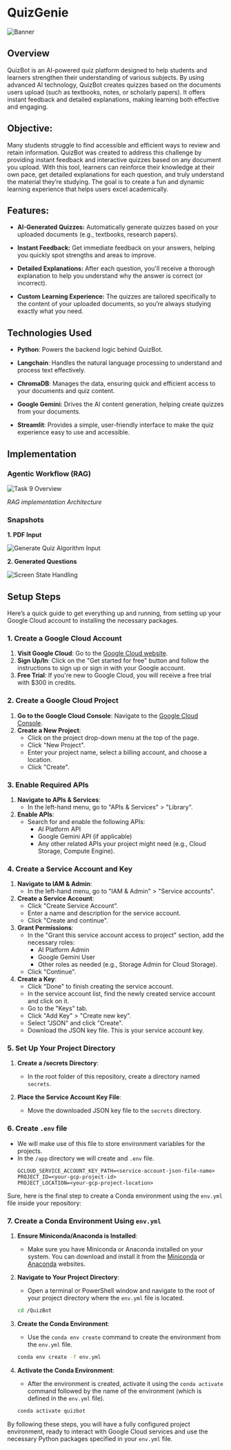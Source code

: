 # QuizGenie

![Banner](/assets/banner.jpg)

## Overview

QuizBot is an AI-powered quiz platform designed to help students and learners strengthen their understanding of various subjects. By using advanced AI technology, QuizBot creates quizzes based on the documents users upload (such as textbooks, notes, or scholarly papers). It offers instant feedback and detailed explanations, making learning both effective and engaging.

## Objective:

Many students struggle to find accessible and efficient ways to review and retain information. QuizBot was created to address this challenge by providing instant feedback and interactive quizzes based on any document you upload. With this tool, learners can reinforce their knowledge at their own pace, get detailed explanations for each question, and truly understand the material they’re studying. The goal is to create a fun and dynamic learning experience that helps users excel academically.

## Features:

- **AI-Generated Quizzes:** Automatically generate quizzes based on your uploaded documents (e.g., textbooks, research papers).

- **Instant Feedback:** Get immediate feedback on your answers, helping you quickly spot strengths and areas to improve.

- **Detailed Explanations:** After each question, you'll receive a thorough explanation to help you understand why the answer is correct (or incorrect).

- **Custom Learning Experience:** The quizzes are tailored specifically to the content of your uploaded documents, so you’re always studying exactly what you need.

## Technologies Used

- **Python**: Powers the backend logic behind QuizBot.

- **Langchain**: Handles the natural language processing to understand and process text effectively.

- **ChromaDB**: Manages the data, ensuring quick and efficient access to your documents and quiz content.

- **Google Gemini**: Drives the AI content generation, helping create quizzes from your documents.

- **Streamlit**: Provides a simple, user-friendly interface to make the quiz experience easy to use and accessible.

## Implementation

### Agentic Workflow (RAG)
![Task 9 Overview](/assets/implementation.png)

*RAG implementation Architecture*

### Snapshots

**1. PDF Input**

![Generate Quiz Algorithm Input](/assets/pdf_input.png)


**2. Generated Questions**

![Screen State Handling](/assets/generated_question.png)

## Setup Steps
Here’s a quick guide to get everything up and running, from setting up your Google Cloud account to installing the necessary packages.

### 1. Create a Google Cloud Account

1. **Visit Google Cloud**: Go to the [Google Cloud website](https://cloud.google.com/).
2. **Sign Up/In**: Click on the "Get started for free" button and follow the instructions to sign up or sign in with your Google account.
3. **Free Trial**: If you're new to Google Cloud, you will receive a free trial with $300 in credits.

### 2. Create a Google Cloud Project

1. **Go to the Google Cloud Console**: Navigate to the [Google Cloud Console](https://console.cloud.google.com/).
2. **Create a New Project**:
   - Click on the project drop-down menu at the top of the page.
   - Click "New Project".
   - Enter your project name, select a billing account, and choose a location.
   - Click "Create".

### 3. Enable Required APIs

1. **Navigate to APIs & Services**:
   - In the left-hand menu, go to "APIs & Services" > "Library".
2. **Enable APIs**:
   - Search for and enable the following APIs:
     - AI Platform API
     - Google Gemini API (if applicable)
     - Any other related APIs your project might need (e.g., Cloud Storage, Compute Engine).

### 4. Create a Service Account and Key

1. **Navigate to IAM & Admin**:
   - In the left-hand menu, go to "IAM & Admin" > "Service accounts".
2. **Create a Service Account**:
   - Click "Create Service Account".
   - Enter a name and description for the service account.
   - Click "Create and continue".
3. **Grant Permissions**:
   - In the "Grant this service account access to project" section, add the necessary roles:
     - AI Platform Admin
     - Google Gemini User
     - Other roles as needed (e.g., Storage Admin for Cloud Storage).
   - Click "Continue".
4. **Create a Key**:
   - Click "Done" to finish creating the service account.
   - In the service account list, find the newly created service account and click on it.
   - Go to the "Keys" tab.
   - Click "Add Key" > "Create new key".
   - Select "JSON" and click "Create".
   - Download the JSON key file. This is your service account key.

### 5. Set Up Your Project Directory

1. **Create a /secrets Directory**:
   - In the root folder of this repository, create a directory named `secrets`.

2. **Place the Service Account Key File**:
   - Move the downloaded JSON key file to the `secrets` directory.

### 6. Create `.env` file
- We will make use of this file to store environment variables for the projects.
- In the `/app` directory we will create and `.env` file.
    ```
    GCLOUD_SERVICE_ACCOUNT_KEY_PATH=<service-account-json-file-name>
    PROJECT_ID=<your-gcp-project-id>
    PROJECT_LOCATION=<your-gcp-project-location>
    ```

Sure, here is the final step to create a Conda environment using the `env.yml` file inside your repository:

### 7. Create a Conda Environment Using `env.yml`

1. **Ensure Miniconda/Anaconda is Installed**:
   - Make sure you have Miniconda or Anaconda installed on your system. You can download and install it from the [Miniconda](https://docs.conda.io/en/latest/miniconda.html) or [Anaconda](https://www.anaconda.com/products/distribution) websites.

2. **Navigate to Your Project Directory**:
   - Open a terminal or PowerShell window and navigate to the root of your project directory where the `env.yml` file is located.

   ```sh
   cd /QuizBot
   ```

3. **Create the Conda Environment**:
   - Use the `conda env create` command to create the environment from the `env.yml` file.

   ```sh
   conda env create -f env.yml
   ```

4. **Activate the Conda Environment**:
   - After the environment is created, activate it using the `conda activate` command followed by the name of the environment (which is defined in the `env.yml` file).

   ```sh
   conda activate quizbot
   ```

By following these steps, you will have a fully configured project environment, ready to interact with Google Cloud services and use the necessary Python packages specified in your `env.yml` file.

